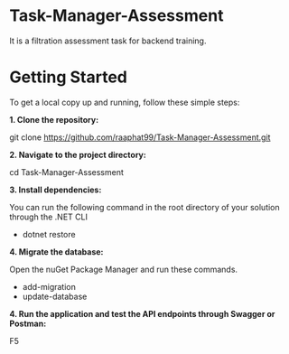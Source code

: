 # Task-Manager-Assessment
It is a filtration assessment task for backend training.

# Getting Started

To get a local copy up and running, follow these simple steps:

**1. Clone the repository:**

git clone https://github.com/raaphat99/Task-Manager-Assessment.git

**2. Navigate to the project directory:**

cd Task-Manager-Assessment

**3. Install dependencies:**

You can run the following command in the root directory of your solution through the .NET CLI
 * dotnet restore

**4. Migrate the database:**

Open the nuGet Package Manager and run these commands.
  * add-migration <migration-name>
  * update-database

**4. Run the application and test the API endpoints through Swagger or Postman:**

F5
